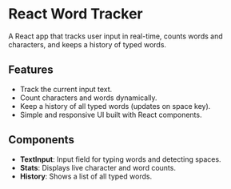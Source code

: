 # React Word Tracker

A React app that tracks user input in real-time, counts words and characters, and keeps a history of typed words.

## Features

- Track the current input text.
- Count characters and words dynamically.
- Keep a history of all typed words (updates on space key).
- Simple and responsive UI built with React components.

## Components

- **TextInput**: Input field for typing words and detecting spaces.
- **Stats**: Displays live character and word counts.
- **History**: Shows a list of all typed words.

